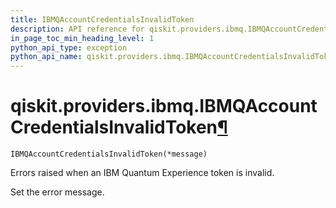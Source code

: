 ```yaml
---
title: IBMQAccountCredentialsInvalidToken
description: API reference for qiskit.providers.ibmq.IBMQAccountCredentialsInvalidToken
in_page_toc_min_heading_level: 1
python_api_type: exception
python_api_name: qiskit.providers.ibmq.IBMQAccountCredentialsInvalidToken
---
```


# qiskit.providers.ibmq.IBMQAccountCredentialsInvalidToken[¶](#qiskit-providers-ibmq-ibmqaccountcredentialsinvalidtoken "Permalink to this headline")

<span id="qiskit.providers.ibmq.IBMQAccountCredentialsInvalidToken" />

`IBMQAccountCredentialsInvalidToken(*message)`

Errors raised when an IBM Quantum Experience token is invalid.

Set the error message.

